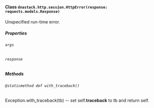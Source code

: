 #### Class `dnastack.http.session.HttpError(response: requests.models.Response)`
Unspecified run-time error.
##### Properties
###### `args`

###### `response`

##### Methods
###### `@staticmethod def with_traceback()`
Exception.with_traceback(tb) --
set self.__traceback__ to tb and return self.
